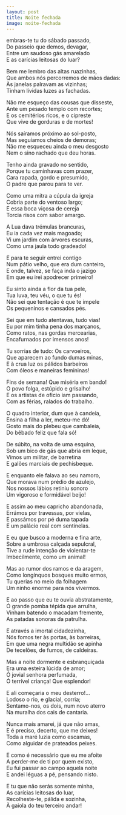 ```yaml
---
layout: post
title: Noite fechada
image: noite-fechada
---
```

<span class="caps" alt="L"></span>embras-te tu do sábado passado,  
Do passeio que demos, devagar,  
Entre um saudoso gás amarelado  
E as carícias leitosas do luar?  

Bem me lembro das altas ruazinhas,  
Que ambos nós percorremos de mãos dadas:  
Às janelas palravam as vizinhas;  
Tinham lívidas luzes as fachadas.  

Não me esqueço das cousas que disseste,  
Ante um pesado templo com recortes;  
E os cemitérios ricos, e o cipreste  
Que vive de gorduras e de mortes!  

Nós saíramos próximo ao sol-posto,  
Mas seguíamos cheios de demoras;  
Não me esqueceu ainda o meu desgosto  
Nem o sino rachado que deu horas.  

Tenho ainda gravado no sentido,  
Porque tu caminhavas com prazer,  
Cara rapada, gordo e presumido,  
O padre que parou para te ver.  

Como uma mitra a cúpula da igreja  
Cobria parte do ventoso largo;  
E essa boca viçosa de cereja  
Torcia risos com sabor amargo.  

A Lua dava trémulas brancuras,  
Eu ia cada vez mais magoado;  
Vi um jardim com árvores escuras,  
Como uma jaula todo gradeado!  

E para te seguir entrei contigo  
Num pátio velho, que era dum canteiro,  
E onde, talvez, se faça inda o jazigo  
Em que eu irei apodrecer primeiro!  

Eu sinto ainda a flor da tua pele,  
Tua luva, teu véu, o que tu és!  
Não sei que tentação é que te impele  
Os pequeninos e cansados pés.  

Sei que em tudo atentavas, tudo vias!  
Eu por mim tinha pena dos marçanos,  
Como ratos, nas gordas mercearias,  
Encafurnados por imensos anos!  

Tu sorrias de tudo: Os carvoeiros,  
Que aparecem ao fundo dumas minas,  
E à crua luz os pálidos barbeiros  
Com óleos e maneiras femininas!  

Fins de semana! Que miséria em bando!  
O povo folga, estúpido e grisalho!  
E os artistas de oficio iam passando,  
Com as férias, ralados do trabalho.  

O quadro interior, dum que à candeia,  
Ensina a filha a ler, meteu-me dó!  
Gosto mais do plebeu que cambaleia,  
Do bêbado feliz que fala só!  

De súbito, na volta de uma esquina,  
Sob um bico de gás que abria em leque,  
Vimos um militar, de barretina  
E galões marciais de pechisbeque.  

E enquanto ele falava ao seu namoro,  
Que morava num prédio de azulejo,  
Nos nossos lábios retiniu sonoro  
Um vigoroso e formidável beijo!  

E assim ao meu capricho abandonada,  
Errámos por travessas, por vielas,  
E passámos por pé duma tapada  
E um palácio real com sentinelas.  

E eu que busco a moderna e fina arte,  
Sobre a umbrosa calçada sepulcral,  
Tive a rude intenção de violentar-te  
Imbecilmente, como um animal!  

Mas ao rumor dos ramos e da aragem,  
Como longínquos bosques muito ermos,  
Tu querias no meio da folhagem  
Um ninho enorme para nós vivermos.  

E ao passo que eu te ouvia abstratamente,  
Ó grande pomba tépida que arrulha,  
Vinham batendo o macadam fremente,  
As patadas sonoras da patrulha.  

E através a imortal cidadezinha,  
Nós fomos ter às portas, às barreiras,  
Em que uma negra multidão se apinha  
De tecelões, de fumos, de caldeiras.  

Mas a noite dormente e esbranquiçada  
Era uma esteira lúcida de amor;  
Ó jovial senhora perfumada,  
Ó terrível criança! Que esplendor!  

E ali começaria o meu desterro!...  
Lodoso o rio, e glacial, corria;  
Sentamo-nos, os dois, num novo aterro  
Na muralha dos cais de cantaria.  

Nunca mais amarei, já que não amas,  
E é preciso, decerto, que me deixes!  
Toda a maré luzia como escamas,  
Como alguidar de prateados peixes.  

E como é necessário que eu me afoite  
A perder-me de ti por quem existo,  
Eu fui passar ao campo aquela noite  
E andei léguas a pé, pensando nisto.  

E tu que não serás somente minha,  
As carícias leitosas do luar,  
Recolheste-te, pálida e sozinha,  
À gaiola do teu terceiro andar!  